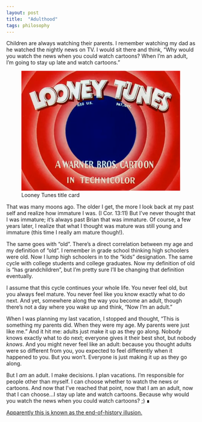 ```yaml
---
layout: post
title:  "Adulthood"
tags: philosophy
---
```


Children are always watching their parents. I remember watching my dad as he watched the nightly news on TV. I would sit there and think, “Why would you watch the news when you could watch cartoons? When I’m an adult, I’m going to stay up late and watch cartoons.”

<figure>
    <img alt="Looney Tunes logo" src="/images/looney tunes careta.png" />
    <figcaption>Looney Tunes title card</figcaption>
</figure>

That was many moons ago. The older I get, the more I look back at my past self and realize how immature I was. (I Cor. 13:11) But I’ve never thought that I was immature; it’s always past Brian that was immature. Of course, a few years later, I realize that what I thought was mature was still young and immature (this time I really am mature though!).

The same goes with “old”. There’s a direct correlation between my age and my definition of “old”. I remember in grade school thinking high schoolers were old. Now I lump high schoolers in to the “kids” designation. The same cycle with college students and college graduates. Now my definition of old is “has grandchildren”, but I’m pretty sure I’ll be changing that definition eventually.

I assume that this cycle continues your whole life. You never feel old, but you always feel mature. You never feel like you know exactly what to do next. And yet, somewhere along the way you become an adult, though there’s not a day where you wake up and think, “Now I’m an adult.” 

When I was planning my last vacation, I stopped and thought, “This is something my parents did. When they were my age. My parents were just like me.” And it hit me: adults just make it up as they go along. Nobody knows exactly what to do next; everyone gives it their best shot, but nobody *knows*. And you might never feel like an adult: because you thought adults were so different from you, you expected to feel differently when it happened to you. But you won’t. Everyone is just making it up as they go along.

But I *am* an adult. I make decisions. I plan vacations. I’m responsible for people other than myself. I can choose whether to watch the news or cartoons. And now that I’ve reached that point, now that I am an adult, now that I can choose…I stay up late and watch cartoons. Because why would you watch the news when you could watch cartoons? ;) ∎

<ins datetime="2014-05-21">Apparently this is known as the [end-of-history illusion](https://en.wikipedia.org/wiki/End-of-history_illusion).</ins>
